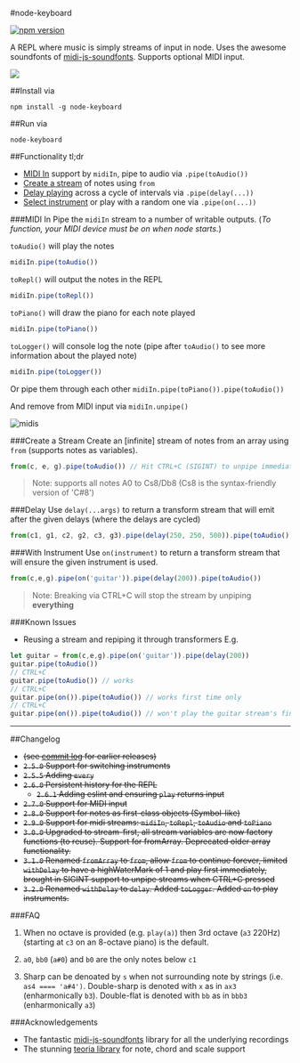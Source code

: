 #node-keyboard

[![npm version](https://badge.fury.io/js/node-keyboard.svg)](https://badge.fury.io/js/node-keyboard)

A REPL where music is simply streams of input in node. Uses the awesome soundfonts of [midi-js-soundfonts](https://github.com/gleitz/midi-js-soundfonts). Supports optional MIDI input.

![](https://media.giphy.com/media/l0MYPIsEjIrUFYNs4/giphy.gif)

##Install via

    npm install -g node-keyboard

##Run via

    node-keyboard

##Functionality tl;dr

* [MIDI In](#midi-in) support by `midiIn`, pipe to audio via `.pipe(toAudio())`
* [Create a stream](#create-a-stream) of notes using `from`
* [Delay playing](#delay) across a cycle of intervals via `.pipe(delay(...))`
* [Select instrument](#with-instrument) or play with a random one via `.pipe(on(...))`

###MIDI In
Pipe the `midiIn` stream to a number of writable outputs. (*To function, your MIDI device must be on when node starts.*)

`toAudio()` will play the notes

```javascript
midiIn.pipe(toAudio())
```

`toRepl()` will output the notes in the REPL

```javascript
midiIn.pipe(toRepl())
```

`toPiano()` will draw the piano for each note played

```javascript
midiIn.pipe(toPiano())
```

`toLogger()` will console log the note (pipe after `toAudio()` to see more information about the played note)

```javascript
midiIn.pipe(toLogger())
```

Or pipe them through each other
`midiIn.pipe(toPiano()).pipe(toAudio())`

And remove from MIDI input via `midiIn.unpipe()`

![midis](https://cloud.githubusercontent.com/assets/799038/19424671/22718940-93f9-11e6-90fe-e0a6f8891299.gif)

###Create a Stream
Create an [infinite] stream of notes from an array using `from` (supports notes as variables).

```javascript
from(c, e, g).pipe(toAudio()) // Hit CTRL+C (SIGINT) to unpipe immediately
```

> Note: supports all notes A0 to Cs8/Db8 (Cs8 is the syntax-friendly version of 'C#8')

###Delay
Use `delay(...args)` to return a transform stream that will emit after the given delays (where the delays are cycled)

```javascript
from(c1, g1, c2, g2, c3, g3).pipe(delay(250, 250, 500)).pipe(toAudio())
```

###With Instrument
Use `on(instrument)` to return a transform stream that will ensure the given instrument is used.

```javascript
from(c,e,g).pipe(on('guitar')).pipe(delay(200)).pipe(toAudio())
```

> Note: Breaking via CTRL+C will stop the stream by unpiping **everything**

###Known Issues
* Reusing a stream and repiping it through transformers
E.g. 
```javascript
let guitar = from(c,e,g).pipe(on('guitar')).pipe(delay(200))
guitar.pipe(toAudio()) 
// CTRL+C
guitar.pipe(toAudio()) // works
// CTRL+C
guitar.pipe(on()).pipe(toAudio()) // works first time only
// CTRL+C
guitar.pipe(on()).pipe(toAudio()) // won't play the guitar stream's final on() is still piped to the previous on()
```

-------

##Changelog

* ~~(see [commit log](https://github.com/justinjmoses/node-keyboard/commits/master) for earlier releases)~~
* ~~`2.5.0` Support for switching instruments~~
* ~~`2.5.5` Adding `every`~~
* ~~`2.6.0` Persistent history for the REPL~~
    * ~~`2.6.1` Adding eslint and ensuring `play` returns input~~
* ~~`2.7.0` Support for MIDI input~~
* ~~`2.8.0` Support for notes as first-class objects (Symbol-like)~~
* ~~`2.9.0` Support for midi streams: `midiIn`, `toRepl`, `toAudio` and `toPiano`~~
* ~~`3.0.0` Upgraded to stream-first, all stream variables are now factory functions (to reuse). Support for fromArray. Deprecated older array functionality.~~
* ~~`3.1.0` Renamed `fromArray` to `from`, allow `from` to continue forever, limited `withDelay` to have a highWaterMark of 1 and play first immediately, brought in SIGINT support to unpipe streams when CTRL+C pressed~~
* ~~`3.2.0` Renamed `withDelay` to `delay`. Added `toLogger`. Added `on` to play instruments.~~

###FAQ

1. When no octave is provided (e.g. `play(a)`) then 3rd octave (`a3` 220Hz) (starting at `c3` on an 8-octave piano) is the default.

2. `a0`, `bb0` (`a#0`) and `b0` are the only notes below `c1`

3. Sharp can be denoated by `s` when not surrounding note by strings (i.e. `as4 ==== 'a#4')`. Double-sharp is denoted with `x` as in `ax3` (enharmonically `b3`). Double-flat is denoted with `bb` as in `bbb3` (enharmonically `a3`)

###Acknowledgements

* The fantastic [midi-js-soundfonts](https://github.com/gleitz/midi-js-soundfonts) library for all the underlying recordings
* The stunning [teoria library](https://github.com/saebekassebil/teoria) for note, chord and scale support
